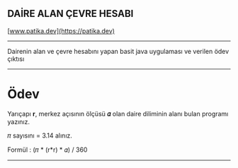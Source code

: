 ## DAİRE ALAN ÇEVRE HESABI 



[www.patika.dev](https://patika.dev)

------------------------------------------------------------------------------------------

Dairenin alan ve çevre hesabını yapan basit java uygulaması ve verilen ödev çıktısı 

***

# Ödev

Yarıçapı **r**, merkez açısının ölçüsü **𝛼** olan daire diliminin alanı bulan programı yazınız.

𝜋 sayısını = 3.14 alınız.

Formül : (𝜋 * (r*r) * 𝛼) / 360

***




